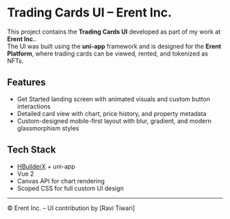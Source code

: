 # Trading Cards UI – Erent Inc.

This project contains the **Trading Cards UI** developed as part of my work at **Erent Inc.**.  
The UI was built using the **uni-app** framework and is designed for the **Erent Platform**, where trading cards can be viewed, rented, and tokenized as NFTs.

## Features

- Get Started landing screen with animated visuals and custom button interactions
- Detailed card view with chart, price history, and property metadata
- Custom-designed mobile-first layout with blur, gradient, and modern glassmorphism styles

## Tech Stack

- [HBuilderX](https://www.dcloud.io/hbuilderx.html) + uni-app
- Vue 2
- Canvas API for chart rendering
- Scoped CSS for full custom UI design

---

© Erent Inc. – UI contribution by [Ravi Tiwari]
